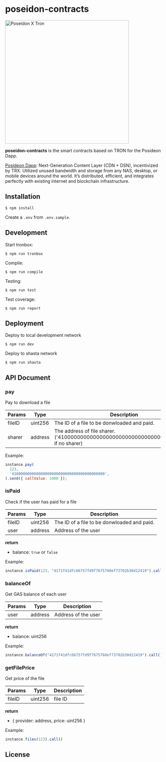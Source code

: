 # poseidon-contracts

<img src="https://i.imgur.com/EDW8T7Q.png" alt="Poseidon X Tron" width="400" />

**poseidon-contracts** is the smart contracts based on TRON for the Posideon Dapp.

[Posideon Dapp](https://poseidon.network/tron-dapp): Next-Generation Content Layer (CDN + DSN), incentivized by TRX. Utilized unused bandwidth and storage from any NAS, desktop, or mobile devices around the world. It’s distributed, efficient, and integrates perfectly with existing internet and blockchain infrastructure.

## Installation

```
$ npm install
```

Create a `.env` from `.env.sample`.

## Development

Start tronbox:

```
$ npm run tronbox
```

Compile:

```
$ npm run compile
```

Testing:

```
$ npm run test
```

Test coverage:

```
$ npm run report
```

## Deployment

Deploy to local development network

```
$ npm run dev
```

Deploy to shasta network

```
$ npm run shasta
```


## API Document

### pay

Pay to download a file

Params | Type | Description
--- | --- | ---
fileID | uint256 | The ID of a file to be donwloaded and paid.
sharer | address | The address of file sharer. ('410000000000000000000000000000000000000000' if no sharer)

Example:

```js
instance.pay(
  123,
  '410000000000000000000000000000000000000000',
).send({ callValue: 1000 });
```

### isPaid

Check if the user has paid for a file

Params | Type | Description
--- | --- | ---
fileID | uint256 | The ID of a file to be donwloaded and paid.
user | address | Address of the user

**return**

- balance: `true` or `false`

Example:

```js
instance.isPaid(123, "4171f41dfc66757fd9f7675760ef73702b30d12419").call()
```

### balanceOf

Get GAS balance of each user

Params | Type | Description
--- | --- | ---
user | address | Address of the user

**return**

- balance: uint256

Example:

```js
instance.balanceOf("4171f41dfc66757fd9f7675760ef73702b30d12419").call()
```

### getFilePrice

Get price of the file

Params | Type | Description
--- | --- | ---
fileID | uint256 | file ID

**return**

- { provider: address, price: uint256 }

Example:

```js
instance.files(123).call()
```

## License

